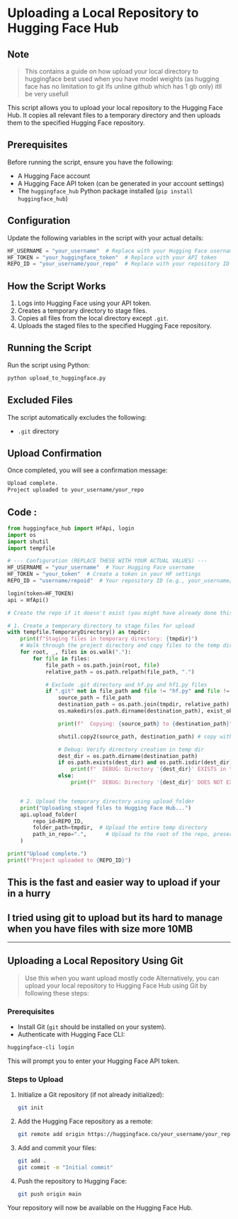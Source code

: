# Uploading a Local Repository to Hugging Face Hub
## Note
> This contains a guide on how upload your local directory to huggingface best used when you have model weights (as hugging face has no limitation to git lfs unline github which has 1 gb only) itll be very usefull


This script allows you to upload your local repository to the Hugging Face Hub. It copies all relevant files to a temporary directory and then uploads them to the specified Hugging Face repository.

## Prerequisites

Before running the script, ensure you have the following:

- A Hugging Face account
- A Hugging Face API token (can be generated in your account settings)
- The `huggingface_hub` Python package installed (`pip install huggingface_hub`)

## Configuration

Update the following variables in the script with your actual details:

```python
HF_USERNAME = "your_username"  # Replace with your Hugging Face username
HF_TOKEN = "your_huggingface_token"  # Replace with your API token
REPO_ID = "your_username/your_repo"  # Replace with your repository ID
```

## How the Script Works

1. Logs into Hugging Face using your API token.
2. Creates a temporary directory to stage files.
3. Copies all files from the local directory except `.git`.
4. Uploads the staged files to the specified Hugging Face repository.

## Running the Script

Run the script using Python:

```bash
python upload_to_huggingface.py
```

## Excluded Files

The script automatically excludes the following:

- `.git` directory

## Upload Confirmation

Once completed, you will see a confirmation message:

```bash
Upload complete.
Project uploaded to your_username/your_repo
```

## Code :
```python
from huggingface_hub import HfApi, login
import os
import shutil
import tempfile

# --- Configuration (REPLACE THESE WITH YOUR ACTUAL VALUES) ---
HF_USERNAME = "your_username"  # Your Hugging Face username
HF_TOKEN = "your_token"  # Create a token in your HF settings
REPO_ID = "username/repoid"  # Your repository ID (e.g., your_username/your_project_name)

login(token=HF_TOKEN)
api = HfApi()

# Create the repo if it doesn't exist (you might have already done this via the website)

# 1. Create a temporary directory to stage files for upload
with tempfile.TemporaryDirectory() as tmpdir:
    print(f"Staging files in temporary directory: {tmpdir}")
    # Walk through the project directory and copy files to the temp directory
    for root, _, files in os.walk("."):
        for file in files:
            file_path = os.path.join(root, file)
            relative_path = os.path.relpath(file_path, ".")

            # Exclude .git directory and hf.py and hf1.py files
            if ".git" not in file_path and file != "hf.py" and file != "hf1.py":
                source_path = file_path
                destination_path = os.path.join(tmpdir, relative_path)
                os.makedirs(os.path.dirname(destination_path), exist_ok=True) # Ensure dirs exist

                print(f"  Copying: {source_path} to {destination_path}") # Debug print

                shutil.copy2(source_path, destination_path) # copy with metadata

                # Debug: Verify directory creation in temp dir
                dest_dir = os.path.dirname(destination_path)
                if os.path.exists(dest_dir) and os.path.isdir(dest_dir):
                    print(f"  DEBUG: Directory '{dest_dir}' EXISTS in temp dir.")
                else:
                    print(f"  DEBUG: Directory '{dest_dir}' DOES NOT EXIST in temp dir! (Problem?)")


    # 2. Upload the temporary directory using upload_folder
    print("Uploading staged files to Hugging Face Hub...")
    api.upload_folder(
        repo_id=REPO_ID,
        folder_path=tmpdir,  # Upload the entire temp directory
        path_in_repo=".",      # Upload to the root of the repo, preserving structure
    )

print("Upload complete.")
print(f"Project uploaded to {REPO_ID}")
```

## This is the fast and easier way to upload if your in a hurry 
## I tried using git to upload but its hard to manage when you have files with size more 10MB

---

## Uploading a Local Repository Using Git

> Use this when you want upload mostly code 
Alternatively, you can upload your local repository to Hugging Face Hub using Git by following these steps:

### Prerequisites
- Install Git (`git` should be installed on your system).
- Authenticate with Hugging Face CLI:

```bash
huggingface-cli login
```

This will prompt you to enter your Hugging Face API token.

### Steps to Upload
1. Initialize a Git repository (if not already initialized):
   ```bash
   git init
   ```
2. Add the Hugging Face repository as a remote:
   ```bash
   git remote add origin https://huggingface.co/your_username/your_repo.git
   ```
3. Add and commit your files:
   ```bash
   git add .
   git commit -m "Initial commit"
   ```
4. Push the repository to Hugging Face:
   ```bash
   git push origin main
   ```

Your repository will now be available on the Hugging Face Hub.



